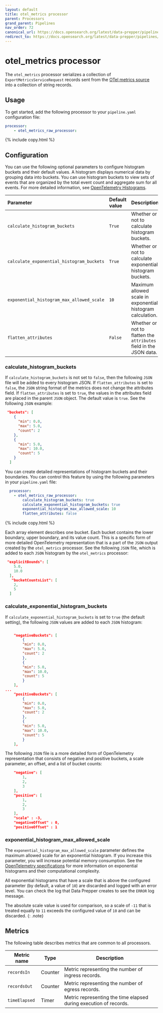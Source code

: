 ```yaml
---
layout: default
title: otel_metrics processor
parent: Processors
grand_parent: Pipelines
nav_order: 72
canonical_url: https://docs.opensearch.org/latest/data-prepper/pipelines/configuration/processors/otel-metrics/
redirect_to: https://docs.opensearch.org/latest/data-prepper/pipelines/configuration/processors/otel-metrics/
---
```


# otel_metrics processor

The `otel_metrics` processor serializes a collection of `ExportMetricsServiceRequest` records sent from the [OTel metrics source]({{site.url}}{{site.baseurl}}//data-prepper/pipelines/configuration/sources/otel-metrics-source/) into a collection of string records.

## Usage

To get started, add the following processor to your `pipeline.yaml` configuration file:

``` yaml
processor:
    - otel_metrics_raw_processor:
```
{% include copy.html %}

## Configuration

You can use the following optional parameters to configure histogram buckets and their default values. A histogram displays numerical data by grouping data into buckets. You can use histogram buckets to view sets of events that are organized by the total event count and aggregate sum for all events. For more detailed information, see [OpenTelemetry Histograms](https://opentelemetry.io/docs/reference/specification/metrics/data-model/#histogram).

| Parameter | Default value | Description |
| :---    | :---    | :---    |
| `calculate_histogram_buckets` | `True` | Whether or not to calculate histogram buckets. |
| `calculate_exponential_histogram_buckets` | `True` | Whether or not to calculate exponential histogram buckets. |
| `exponential_histogram_max_allowed_scale` | `10` | Maximum allowed scale in exponential histogram calculation. | 
| `flatten_attributes` | `False` | Whether or not to flatten the `attributes` field in the JSON data. |

### calculate_histogram_buckets

If `calculate_histogram_buckets` is not set to `false`, then the following `JSON` file will be added to every histogram JSON. If `flatten_attributes` is set to `false`, the `JSON` string format of the metrics does not change the attributes field. If `flatten_attributes` is set to `true`, the values in the attributes field are placed in the parent `JSON` object. The default value is `true`. See the following `JSON` example:

```json
 "buckets": [
    {
      "min": 0.0,
      "max": 5.0,
      "count": 2
    },
    {
      "min": 5.0,
      "max": 10.0,
      "count": 5
    }
  ]
```

You can create detailed representations of histogram buckets and their boundaries. You can control this feature by using the following parameters in your `pipeline.yaml` file:

```yaml
  processor:
    - otel_metrics_raw_processor:
        calculate_histogram_buckets: true
        calculate_exponential_histogram_buckets: true
        exponential_histogram_max_allowed_scale: 10
        flatten_attributes: false
```
{% include copy.html %}

Each array element describes one bucket. Each bucket contains the lower boundary, upper boundary, and its value count. This is a specific form of more detailed OpenTelemetry representation that is a part of the `JSON` output created by the `otel_metrics` processor. See the following `JSON` file, which is added to each `JSON` histogram by the `otel_metrics` processor:

```json
 "explicitBounds": [
    5.0,
    10.0
  ],
   "bucketCountsList": [
    2,
    5
  ]
```



### calculate_exponential_histogram_buckets

If `calculate_exponential_histogram_buckets` is set to `true` (the default setting), the following `JSON` values are added to each `JSON` histogram:

```json

    "negativeBuckets": [
        {
        "min": 0.0,
        "max": 5.0,
        "count": 2
        },
        {
        "min": 5.0,
        "max": 10.0,
        "count": 5
        }
    ],
...
    "positiveBuckets": [
        {
        "min": 0.0,
        "max": 5.0,
        "count": 2
        },
        {
        "min": 5.0,
        "max": 10.0,
        "count": 5
        }
    ],
```

The following `JSON` file is a more detailed form of OpenTelemetry representation that consists of negative and positive buckets, a scale parameter, an offset, and a list of bucket counts: 


```json
    "negative": [
        1,
        2,
        3
    ],
    "positive": [
        1,
        2,
        3
    ],
    "scale" : -3,
    "negativeOffset" : 0,
    "positiveOffset" : 1
```


### exponential_histogram_max_allowed_scale

The `exponential_histogram_max_allowed_scale` parameter defines the maximum allowed scale for an exponential histogram. If you increase this parameter, you will increase potential memory consumption. See the [OpenTelemetry specifications](https://github.com/open-telemetry/opentelemetry-proto/blob/main/opentelemetry/proto/metrics/v1/metrics.proto) for more information on exponential histograms and their computational complexity.

All exponential histograms that have a scale that is above the configured parameter (by default, a value of `10`) are discarded and logged with an error level. You can check the log that Data Prepper creates to see the `ERROR` log message.

The absolute scale value is used for comparison, so a scale of `-11` that is treated equally to `11` exceeds the configured value of `10` and can be discarded.
{: .note}

## Metrics

The following table describes metrics that are common to all processors.

| Metric name | Type | Description |
| ------------- | ---- | -----------|
| `recordsIn` | Counter | Metric representing the number of ingress records. |
| `recordsOut` | Counter | Metric representing the number of egress records. |
| `timeElapsed` | Timer | Metric representing the time elapsed during execution of records. |
